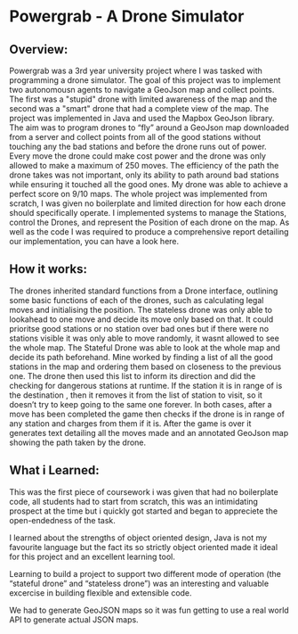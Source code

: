 # Powergrab - A Drone Simulator


## Overview:

Powergrab was a 3rd year university project where I was tasked with programming a drone simulator. The goal of this project was to implement two autonomousn agents to navigate a GeoJson map and collect points. The first was a "stupid" drone with limited awareness of the map and the second was a "smart" drone that had a complete view of the map. The project was implemented in Java and used the Mapbox GeoJson library. The aim was to program drones to “fly” around a GeoJson map downloaded from a server and collect points from all of the good stations without touching any the bad stations and before the drone runs out of power. Every move the drone could make cost power and the drone was only allowed to make a maximum of 250 moves. The efficiency of the path the drone takes was not important, only its ability to path around bad stations while ensuring it touched all the good ones. My drone was able to achieve a perfect score on 9/10 maps.
The whole project was implemented from scratch, I was given no boilerplate and limited direction for how each drone should specifically operate. I implemented systems to manage the Stations, control the Drones, and represent the Position of each drone on the map.
As well as the code I was required to produce a comprehensive report detailing our implementation, you can have a look here.

## How it works:

The drones inherited standard functions from a Drone interface, outlining some basic functions of each of the drones, such as calculating legal moves and initialising the position.
The stateless drone was only able to lookahead to one move and decide its move only based on that. It could prioritse good stations or no station over bad ones but if there were no stations visible it was only able to move randomly, it wasnt allowed to see the whole map.
The Stateful Drone was able to look at the whole map and decide its path beforehand. Mine worked by finding a list of all the good stations in the map and ordering them based on closeness to the previous one. The drone then used this list to inform its direction and did the checking for dangerous stations at runtime. If the station it is in range of is the destination , then it removes it from the list of station to visit, so it doesn’t try to keep going to the same one forever.
In both cases, after a move has been completed the game then checks if the drone is in range of any station and charges from them if it is. After the game is over it generates text detailing all the moves made and an annotated GeoJson map showing the path taken by the drone.

## What i Learned:

This was the first piece of coursework i was given that had no boilerplate code, all students had to start from scratch, this was an intimidating prospect at the time but i quickly got started and began to appreciete the open-endedness of the task.

I learned about the strengths of object oriented design, Java is not my favourite language but the fact its so strictly object oriented made it ideal for this project and an excellent learning tool.

Learning to build a project to support two different mode of operation (the “stateful drone” and “stateless drone”) was an interesting and valuable excercise in building flexible and extensible code.

We had to generate GeoJSON maps so it was fun getting to use a real world API to generate actual JSON maps.
